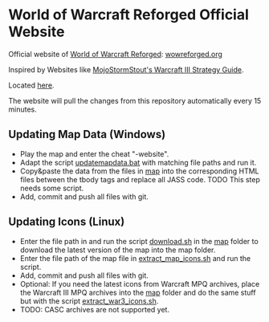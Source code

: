 # World of Warcraft Reforged Official Website

Official website of [World of Warcraft Reforged](https://github.com/tdauth/wowr): [wowreforged.org](https://wowreforged.org)

Inspired by Websites like [MojoStormStout's Warcraft III Strategy Guide](http://classic.battle.net/war3/).

Located [here](https://tdauth.cdauth.eu/wowr-website).


The website will pull the changes from this repository automatically every 15 minutes.


## Updating Map Data (Windows)

* Play the map and enter the cheat "-website".
* Adapt the script [updatemapdata.bat](./updatemapdata.bat) with matching file paths and run it.
* Copy&paste the data from the files in [map](./map) into the corresponding HTML files between the tbody tags and replace all JASS code. TODO This step needs some script.
* Add, commit and push all files with git.

## Updating Icons (Linux)

* Enter the file path in and run the script [download.sh](./download.sh) in the [map](./map) folder to download the latest version of the map into the map folder.
* Enter the file path of the map file in [extract_map_icons.sh](./extract_map_icons.sh) and run the script.
* Add, commit and push all files with git.
* Optional: If you need the latest icons from Warcraft MPQ archives, place the Warcraft III MPQ archives into the [map](./map) folder and do the same stuff but with the script [extract_war3_icons.sh](./extract_war3_icons.sh).
* TODO: CASC archives are not supported yet.

